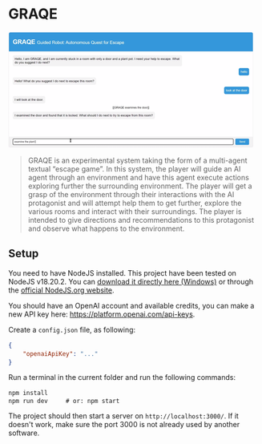 # GRAQE

![Demo of the system](./static/demo.png)

> GRAQE is an experimental system taking the form of a multi-agent textual “escape game”. In this system, the player will guide an AI agent through an environment and have this agent execute actions exploring further the surrounding environment. The player will get a grasp of the environment through their interactions with the AI protagonist and will attempt help them to get further, explore the various rooms and interact with their surroundings. The player is intended to give directions and recommendations to this protagonist and observe what happens to the environment.

## Setup

You need to have NodeJS installed. This project have been tested on NodeJS v18.20.2. You can [download it directly here (Windows)](https://nodejs.org/dist/v18.20.2/node-v18.20.2-x64.msi) or through the [official NodeJS.org website](https://nodejs.org/en/download).

You should have an OpenAI account and available credits, you can make a new API key here: https://platform.openai.com/api-keys.

Create a `config.json` file, as following:
```json
{
    "openaiApiKey": "..."
}
```

Run a terminal in the current folder and run the following commands:
```shell
npm install
npm run dev     # or: npm start
```

The project should then start a server on `http://localhost:3000/`. If it doesn't work, make sure the port 3000 is not already used by another software.